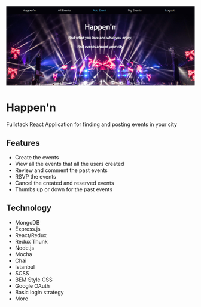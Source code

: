 <img width="1280" alt="" src="https://github.com/khalidmadih/Happenn/blob/master/views/img/AppScreenshot.png">


# Happen'n
Fullstack React Application for finding and posting events in your city

## Features

 - Create the events
 - View all the events that all the users created
 - Review and comment the past events
 - RSVP the events
 - Cancel the created and reserved events
 - Thumbs up or down for the past events
 
## Technology

- MongoDB
- Express.js
- React/Redux
- Redux Thunk
- Node.js
- Mocha
- Chai
- Istanbul
- SCSS
- BEM Style CSS
- Google OAuth
- Basic login strategy
- More
